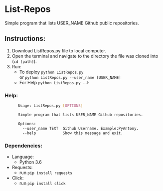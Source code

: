 # List-Repos
Simple program that lists USER_NAME Github public repositories.

## Instructions:
1. Download ListRepos.py file to local computer. 
2. Open the terminal and navigate to the directory the file was cloned into (`cd [path]`).
3. Run:
    - To deploy `python ListRepos.py`  
        or `python ListRepos.py --user_name [USER_NAME]`
    - For Help `python ListRepos.py --h`
   
### Help:
```bash
      Usage: ListRepos.py [OPTIONS]

      Simple program that lists USER_NAME Github repositories.

      Options:
        --user_name TEXT  Github Username. Example:PyAntony.
        --help            Show this message and exit.
```

### Dependencies:

   - Language:  
      - Python 3.6  
   - Requests:  
      - run `pip install requests`  
   - Click:  
      - run `pip install click`
